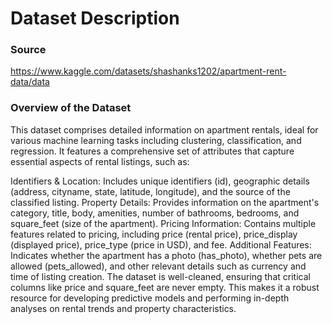 # Dataset Description

### Source
https://www.kaggle.com/datasets/shashanks1202/apartment-rent-data/data

### Overview of the Dataset
This dataset comprises detailed information on apartment rentals, ideal for various machine learning tasks including clustering, classification, and regression. It features a comprehensive set of attributes that capture essential aspects of rental listings, such as:

Identifiers & Location: Includes unique identifiers (id), geographic details (address, cityname, state, latitude, longitude), and the source of the classified listing.
Property Details: Provides information on the apartment's category, title, body, amenities, number of bathrooms, bedrooms, and square_feet (size of the apartment).
Pricing Information: Contains multiple features related to pricing, including price (rental price), price_display (displayed price), price_type (price in USD), and fee.
Additional Features: Indicates whether the apartment has a photo (has_photo), whether pets are allowed (pets_allowed), and other relevant details such as currency and time of listing creation.
The dataset is well-cleaned, ensuring that critical columns like price and square_feet are never empty. This makes it a robust resource for developing predictive models and performing in-depth analyses on rental trends and property characteristics.
